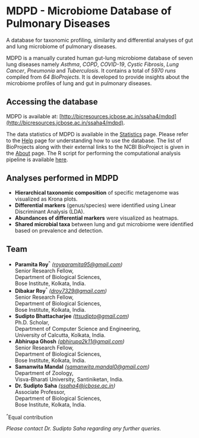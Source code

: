 # MDPD - Microbiome Database of Pulmonary Diseases
A database for taxonomic profiling, similarity and differential analyses of gut and lung microbiome of
pulmonary diseases.

MDPD is a manually curated human gut-lung microbiome database of seven lung diseases namely *Asthma*,
*COPD*, *COVID-19*, *Cystic Fibrosis*, *Lung Cancer*, *Pneumonia* and *Tuberculosis*. It contains a
total of *5970 runs* compiled from *64 BioProjects*. It is developed to provide insights about the
microbiome profiles of lung and gut in pulmonary diseases.

## Accessing the database
MDPD is available at: [http://bicresources.jcbose.ac.in/ssaha4/mdpd](http://bicresources.jcbose.ac.in/ssaha4/mdpd).

The data statistics of MDPD is available in the [Statistics](http://bicresources.jcbose.ac.in/ssaha4/mdpd/statistics.php)
page. Please refer to the [Help](http://bicresources.jcbose.ac.in/ssaha4/mdpd/help.html) page for
understanding how to use the database. The list of BioProjects along with their external links to the
NCBI BioProject is given in the [About](http://bicresources.jcbose.ac.in/ssaha4/mdpd/about.php) page.
The R script for performing the computational analysis pipeline is available
[here](http://bicresources.jcbose.ac.in/ssaha4/mdpd/about.php#sec-2).

## Analyses performed in MDPD
* **Hierarchical taxonomic composition** of specific metagenome was visualized as Krona plots.
* **Differential markers** (genus/species) were identified using Linear Discriminant Analysis (LDA).
* **Abundances of differential markers** were visualized as heatmaps.
* **Shared microbial taxa** between lung and gut microbiome were identified based on prevalence and detection.

## Team
* **Paramita Roy**<sup>^</sup> *([royparamita95@gmail.com](mailto:royparamita95@gmail.com))*<br/>
  Senior Research Fellow,<br/>
  Department of Biological Sciences,<br/>
  Bose Institute, Kolkata, India.<br/>
* **Dibakar Roy**<sup>^</sup> *([droy7329@gmail.com](mailto:droy7329@gmail.com))*<br/>
  Senior Research Fellow,<br/>
  Department of Biological Sciences,<br/>
  Bose Institute, Kolkata, India.<br/>
* **Sudipto Bhattacharjee** *([ttsudipto@gmail.com](mailto:ttsudipto@gmail.com))*<br/>
  Ph.D. Scholar,<br/>
  Department of Computer Science and Engineering,<br/>
  University of Calcutta, Kolkata, India.<br/>
* **Abhirupa Ghosh** *([abhirupa2k11@gmail.com](mailto:abhirupa2k11@gmail.com))*<br/>
  Senior Research Fellow,<br/>
  Department of Biological Sciences,<br/>
  Bose Institute, Kolkata, India.<br/>
* **Samanwita Mandal** *([samanwita.mandal0@gmail.com](mailto:samanwita.mandal0@gmail.com))*<br/>
  Department of Zoology,<br/>
  Visva-Bharati University, Santiniketan, India.<br/>
* **Dr. Sudipto Saha** *([ssaha4@jcbose.ac.in](mailto:ssaha4@jcbose.ac.in))*<br/>
  Associate Professor,<br/>
  Department of Biological Sciences,<br/>
  Bose Institute, Kolkata, India.

<sup>^</sup>Equal contribution

*Please contact Dr. Sudipto Saha regarding any further queries.*
